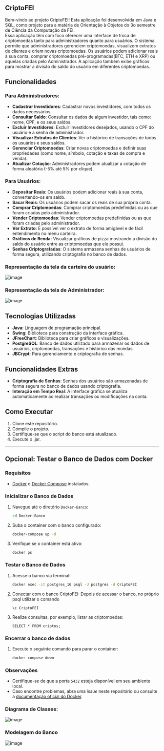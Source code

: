 ## CriptoFEI

Bem-vindo ao projeto CriptoFEI! Esta aplicação foi desenvolvida em Java e SQL, como projeto para a matéria de Orientação à Objetos do 3o semestre de Ciência da Computação da FEI. <br>
Essa aplicação têm com foco oferecer uma interface de troca de criptomoedas tanto para administradores quanto para usuários. O sistema permite que administradores gerenciem criptomoedas, visualizem extratos de clientes e criem novas criptomoedas. Os usuários podem adicionar reais à sua conta, comprar criptomoedas pré-programadas(BTC, ETH e XRP) ou aquelas criadas pelo Administrador. A aplicação também exibe gráficos para mostrar a divisão do saldo do usuário em diferentes criptomoedas.

## Funcionalidades

### Para Administradores:
- **Cadastrar Investidores**: Cadastrar novos investidores, com todos os dados necessários.
- **Consultar Saldo**: Consultar os dados de algum investidor, tais como: nome, CPF, e os seus saldos.
- **Excluir Investidores**: Excluir investidores desejados, usando o CPF do usuário e a senha de administrador.
- **Visualizar Extratos de Clientes**: Ver o histórico de transações de todos os usuários e seus saldos.
- **Gerenciar Criptomoedas**: Criar novas criptomoedas e definir suas propriedades (como nome, símbolo, cotação e taxas de compra e venda).
- **Atualizar Cotação**: Administradores podem atualizar a cotação de forma aleatória (-5% até 5% por clique).

### Para Usuários:
- **Depositar Reais**: Os usuários podem adicionar reais à sua conta, convertendo-os em saldo.
- **Sacar Reais**: Os usuários podem sacar os reais de sua própria conta.
- **Comprar Criptomoedas**: Comprar criptomoedas predefinidas ou as que foram criadas pelo administrador.
- **Vender Criptomoedas**: Vender criptomoedas predefinidas ou as que foram criadas pelo administrador.
- **Ver Extrato**: É possível ver o extrato de forma amigável e de fácil entendimento no menu carteira.
- **Gráficos de Renda**: Visualizar gráficos de pizza mostrando a divisão do saldo do usuário entre as criptomoedas que ele possui.
- **Senhas Criptografadas**: O sistema armazena senhas de usuários de forma segura, utilizando criptografia no banco de dados.

### Representação da tela da carteira do usuário: <br>

![image](https://github.com/user-attachments/assets/d5d7a3ba-5f23-4074-bbd4-728f345bef73)
<br>
### Representação da tela de Administrador: <br>
![image](https://github.com/user-attachments/assets/81aa5725-418c-413f-8344-e33bdc4fd777)
<br>
## Tecnologias Utilizadas

- **Java**: Linguagem de programação principal.
- **Swing**: Biblioteca para construção da interface gráfica.
- **JFreeChart**: Biblioteca para criar gráficos e visualizações.
- **PostgreSQL**: Banco de dados utilizado para armazenar os dados de usuários, criptomoedas, transações e histórico das moedas.
- **JBCrypt**: Para gerenciamento e criptografia de senhas.

## Funcionalidades Extras

- **Criptografia de Senhas**: Senhas dos usuários são armazenadas de forma segura no banco de dados usando criptografia.
- **Interação em Tempo Real**: A interface gráfica se atualiza automaticamente ao realizar transações ou modificações na conta.

## Como Executar

1. Clone este repositório.
2. Compile o projeto.
3. Certifique-se que o script do banco está atualizado.
4. Execute o .jar.

---

## Opcional: Testar o Banco de Dados com Docker

### Requisitos
- [Docker](https://www.docker.com/) e [Docker Compose](https://docs.docker.com/compose/) instalados.

### Inicializar o Banco de Dados
1. Navegue até o diretório `Docker-Banco`:  
   ```bash
   cd Docker-Banco
2. Suba o container com o banco configurado:
   ```bash
   docker-compose up -d
3. Verifique se o container está ativo:
   ```bash
   docker ps
### Testar o Banco de Dados
1. Acesse o banco via terminal:
   ```bash
   docker exec -it postgres_16 psql -U postgres -d CriptoFEI
2. Conectar com o banco CriptoFEI:
   Depois de acessar o banco, no próprio psql utilizar o comando
   ```psql
   \c CriptoFEI
3. Realize consultas, por exemplo, listar as criptomoedas:
   ```psql
   SELECT * FROM criptos;
### Encerrar o banco de dados
1. Execute o seguinte comando para parar o container:
   ```bash
   docker-compose down
### Observações
- Certifique-se de que a porta `5432` esteja disponível em seu ambiente local.
- Caso encontre problemas, abra uma *issue* neste repositório ou consulte a [documentação oficial do Docker](https://docs.docker.com/).

### Diagrama de Classes:
![image](https://github.com/user-attachments/assets/69eee2ca-7a1c-42d7-be84-d292a8e5e412)
<br>

### Modelagem do Banco
![image](https://github.com/user-attachments/assets/938ca3fb-7ff2-4e19-9074-bd48d4ec986a)




